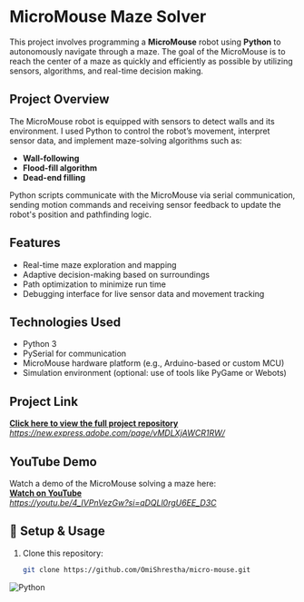 # MicroMouse Maze Solver

This project involves programming a **MicroMouse** robot using **Python** to autonomously navigate through a maze. The goal of the MicroMouse is to reach the center of a maze as quickly and efficiently as possible by utilizing sensors, algorithms, and real-time decision making.

## Project Overview

The MicroMouse robot is equipped with sensors to detect walls and its environment. I used Python to control the robot’s movement, interpret sensor data, and implement maze-solving algorithms such as:

- **Wall-following**
- **Flood-fill algorithm**
- **Dead-end filling**

Python scripts communicate with the MicroMouse via serial communication, sending motion commands and receiving sensor feedback to update the robot's position and pathfinding logic.

## Features

- Real-time maze exploration and mapping
- Adaptive decision-making based on surroundings
- Path optimization to minimize run time
- Debugging interface for live sensor data and movement tracking

## Technologies Used

- Python 3
- PySerial for communication
- MicroMouse hardware platform (e.g., Arduino-based or custom MCU)
- Simulation environment (optional: use of tools like PyGame or Webots)

## Project Link

[**Click here to view the full project repository**](#)  
*https://new.express.adobe.com/page/vMDLXjAWCR1RW/*

## YouTube Demo

Watch a demo of the MicroMouse solving a maze here:  
[**Watch on YouTube**](#)  
*https://youtu.be/4_IVPnVezGw?si=qDQLl0rgU6EE_D3C*

## 📝 Setup & Usage

1. Clone this repository:
   ```bash
   git clone https://github.com/OmiShrestha/micro-mouse.git

![Python](https://img.shields.io/badge/Python-3776AB?style=for-the-badge&logo=python&logoColor=white)
